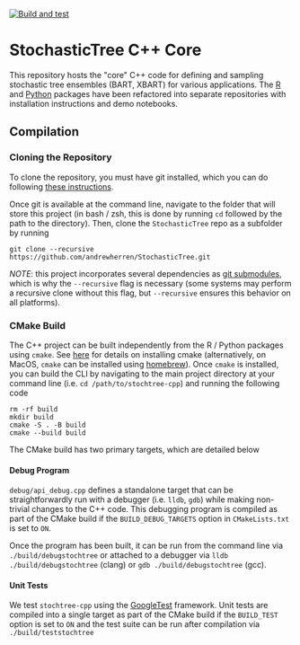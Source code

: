[![Build and test](https://github.com/StochasticTree/stochtree-cpp/actions/workflows/test-multi-platform.yml/badge.svg?branch=main)](https://github.com/StochasticTree/stochtree-cpp/actions/workflows/test-multi-platform.yml)

# StochasticTree C++ Core

This repository hosts the "core" C++ code for defining and sampling stochastic tree ensembles (BART, XBART) for various applications. 
The [R](https://github.com/StochasticTree/stochtree-r) and [Python](https://github.com/StochasticTree/stochtree-python) 
packages have been refactored into separate repositories with installation instructions and demo notebooks. 

## Compilation

### Cloning the Repository

To clone the repository, you must have git installed, which you can do following [these instructions](https://learn.microsoft.com/en-us/devops/develop/git/install-and-set-up-git). 

Once git is available at the command line, navigate to the folder that will store this project (in bash / zsh, this is done by running `cd` followed by the path to the directory). 
Then, clone the `StochasticTree` repo as a subfolder by running
```{bash}
git clone --recursive https://github.com/andrewherren/StochasticTree.git
```

*NOTE*: this project incorporates several dependencies as [git submodules](https://git-scm.com/book/en/v2/Git-Tools-Submodules), 
which is why the `--recursive` flag is necessary (some systems may perform a recursive clone without this flag, but 
`--recursive` ensures this behavior on all platforms).

### CMake Build

The C++ project can be built independently from the R / Python packages using `cmake`. 
See [here](https://cmake.org/install/) for details on installing cmake (alternatively, 
on MacOS, `cmake` can be installed using [homebrew](https://formulae.brew.sh/formula/cmake)).
Once `cmake` is installed, you can build the CLI by navigating to the main 
project directory at your command line (i.e. `cd /path/to/stochtree-cpp`) and 
running the following code 

```{bash}
rm -rf build             
mkdir build     
cmake -S . -B build
cmake --build build
```

The CMake build has two primary targets, which are detailed below

#### Debug Program

`debug/api_debug.cpp` defines a standalone target that can be straightforwardly run with a debugger (i.e. `lldb`, `gdb`) 
while making non-trivial changes to the C++ code.
This debugging program is compiled as part of the CMake build if the `BUILD_DEBUG_TARGETS` option in `CMakeLists.txt` is set to `ON`.

Once the program has been built, it can be run from the command line via `./build/debugstochtree` or attached to a debugger 
via `lldb ./build/debugstochtree` (clang) or `gdb ./build/debugstochtree` (gcc).

#### Unit Tests

We test `stochtree-cpp` using the [GoogleTest](https://google.github.io/googletest/) framework.
Unit tests are compiled into a single target as part of the CMake build if the `BUILD_TEST` option is set to `ON` 
and the test suite can be run after compilation via `./build/teststochtree`
